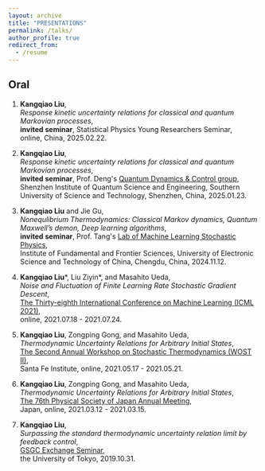 ```yaml
---
layout: archive
title: "PRESENTATIONS"
permalink: /talks/
author_profile: true
redirect_from:
  - /resume
---
```

## **Oral**
1. **Kangqiao Liu**,<br />
   *Response kinetic uncertainty relations for classical and quantum Markovian processes*,<br />
   **invited seminar**, Statistical Physics Young Researchers Seminar, <br />
   online, China, 2025.02.22.
2. **Kangqiao Liu**,<br />
   *Response kinetic uncertainty relations for classical and quantum Markovian processes*,<br />
   **invited seminar**, Prof. Deng's [Quantum Dynamics & Control group](https://qudynamics.notion.site/541b64d4f7244012a682eaff6aa97eeb?v=3aa83ef15f9144f78338af3e77cfc060), <br />
   Shenzhen Institute of Quantum Science and Engineering, Southern University of Science and Technology, Shenzhen, China, 2025.01.23.
3. **Kangqiao Liu** and Jie Gu,<br />
  *Nonequlibrium Thermodynamics: Classical Markov dynamics, Quantum Maxwell’s demon, Deep learning algorithms*,<br />
  **invited seminar**, Prof. Tang's [Lab of Machine Learning Stochastic Physics](https://jamestang23.github.io/contact/), <br />
  Institute of Fundamental and Frontier Sciences, University of Electronic Science and Technology of China, Chengdu, China, 2024.11.12.

4. **Kangqiao Liu**\*, Liu Ziyin\*, and Masahito Ueda,<br />
  *Noise and Fluctuation of Finite Learning Rate Stochastic Gradient Descent*,<br />
  [The Thirty-eighth International Conference on Machine Learning (ICML 2021)](https://icml.cc/Conferences/2021),<br />
  online, 2021.07.18 - 2021.07.24.

5. **Kangqiao Liu**, Zongping Gong, and Masahito Ueda,<br />
   *Thermodynamic Uncertainty Relations for Arbitrary Initial States*,<br />
   [The Second Annual Workshop on Stochastic Thermodynamics (WOST II)](https://wiki.santafe.edu/index.php/Stochastic_Thermodynamics_II),<br />
   Santa Fe Institute, online, 2021.05.17 - 2021.05.21.

6. **Kangqiao Liu**, Zongping Gong, and Masahito Ueda,<br />
   *Thermodynamic Uncertainty Relations for Arbitrary Initial States*,<br />
   [The 76th Physical Society of Japan Annual Meeting](https://www.jps.or.jp/activities/meetings/index.php),<br />
   Japan, online, 2021.03.12 - 2021.03.15.

7. **Kangqiao Liu**,<br />
   *Surpassing the standard thermodynamic uncertainty relation limit by feedback control*,<br />
   [GSGC Exchange Seminar](https://www.s.u-tokyo.ac.jp/GSGC/index.html),<br />
   the University of Tokyo, 2019.10.31.



<!-- {% if site.talkmap_link == true %}

<p style="text-decoration:underline;"><a href="/talkmap.html">See a map of all the places I've given a talk!</a></p>

{% endif %}

{% for post in site.talks reversed %}
  {% include archive-single-talk.html %}
{% endfor %} -->
